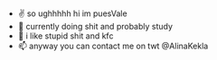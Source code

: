 <p style= "color #000000"> 

- ✌️ so ughhhhh hi im puesVale
- 🥕 currently doing shit and probably study
- 💞️ i like stupid shit and kfc 
- 📫 anyway you can contact me on twt @AlinaKekla

</p>
